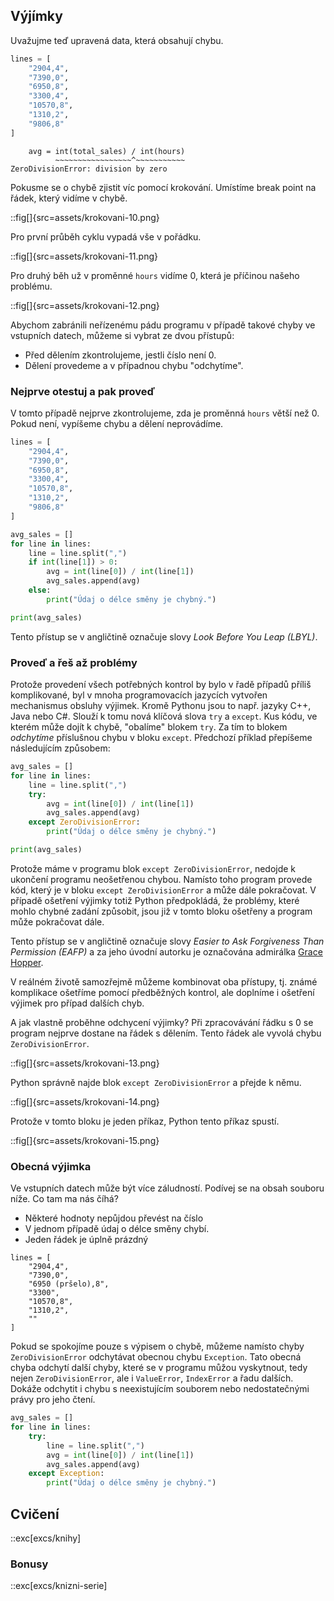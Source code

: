 ## Výjímky

Uvažujme teď upravená data, která obsahují chybu.

```py
lines = [
    "2904,4",
    "7390,0",
    "6950,8",
    "3300,4",
    "10570,8",
    "1310,2",
    "9806,8"
]
```

```shell
    avg = int(total_sales) / int(hours)
          ~~~~~~~~~~~~~~~~~^~~~~~~~~~~~
ZeroDivisionError: division by zero
```

Pokusme se o chybě zjistit víc pomocí krokování. Umístíme break point na řádek, který vidíme v chybě.

::fig[]{src=assets/krokovani-10.png}

Pro první průběh cyklu vypadá vše v pořádku.

::fig[]{src=assets/krokovani-11.png}

Pro druhý běh už v proměnné `hours` vidíme 0, která je příčinou našeho problému.

::fig[]{src=assets/krokovani-12.png}

Abychom zabránili neřízenému pádu programu v případě takové chyby ve vstupních datech, můžeme si vybrat ze dvou přístupů:

- Před dělením zkontrolujeme, jestli číslo není 0.
- Dělení provedeme a v případnou chybu "odchytíme".

### Nejprve otestuj a pak proveď

V tomto případě nejprve zkontrolujeme, zda je proměnná `hours` větší než 0. Pokud není, vypíšeme chybu a dělení neprovádíme.

```py
lines = [
    "2904,4",
    "7390,0",
    "6950,8",
    "3300,4",
    "10570,8",
    "1310,2",
    "9806,8"
]

avg_sales = []
for line in lines:
    line = line.split(",")
    if int(line[1]) > 0:
        avg = int(line[0]) / int(line[1])
        avg_sales.append(avg)
    else:
        print("Údaj o délce směny je chybný.")

print(avg_sales)
```

Tento přístup se v angličtině označuje slovy *Look Before You Leap (LBYL)*.


### Proveď a řeš až problémy

Protože provedení všech potřebných kontrol by bylo v řadě případů příliš komplikované, byl v mnoha programovacích jazycích vytvořen mechanismus obsluhy výjimek. Kromě Pythonu jsou to např. jazyky C++, Java nebo C#. Slouží  k tomu nová klíčová slova `try` a `except`. Kus kódu, ve kterém může dojít k chybě, "obalíme" blokem `try`. Za tím to blokem _odchytíme_ příslušnou chybu v bloku `except`. Předchozí příklad přepíšeme následujícím způsobem:

```python
avg_sales = []
for line in lines:
    line = line.split(",")
    try:
        avg = int(line[0]) / int(line[1])
        avg_sales.append(avg)
    except ZeroDivisionError:
        print("Údaj o délce směny je chybný.")

print(avg_sales)
```

Protože máme v programu blok `except ZeroDivisionError`, nedojde k ukončení programu neošetřenou chybou. Namísto toho program provede kód, který je v bloku `except ZeroDivisionError` a může dále pokračovat. V případě ošetření výjimky totiž Python předpokládá, že problémy, které mohlo chybné zadání způsobit, jsou již v tomto bloku ošetřeny a program může pokračovat dále.

Tento přístup se v angličtině označuje slovy *Easier to Ask Forgiveness Than Permission (EAFP)* a za jeho úvodní autorku je označována admirálka [Grace Hopper](https://en.wikipedia.org/wiki/Grace_Hopper).

V reálném životě samozřejmě můžeme kombinovat oba přístupy, tj. známé komplikace ošetříme pomocí předběžných kontrol, ale doplníme i ošetření výjimek pro případ dalších chyb.

A jak vlastně proběhne odchycení výjimky? Při zpracovávání řádku s 0 se program nejprve dostane na řádek s dělením. Tento řádek ale vyvolá chybu `ZeroDivisionError`.

::fig[]{src=assets/krokovani-13.png}

Python správně najde blok `except ZeroDivisionError` a přejde k němu.

::fig[]{src=assets/krokovani-14.png}

Protože v tomto bloku je jeden příkaz, Python tento příkaz spustí.

::fig[]{src=assets/krokovani-15.png}


### Obecná výjimka

Ve vstupních datech může být více záludností. Podívej se na obsah souboru níže. Co tam ma nás číhá?

- Některé hodnoty nepůjdou převést na číslo
- V jednom případě údaj o délce směny chybí.
- Jeden řádek je úplně prázdný

```
lines = [
    "2904,4",
    "7390,0",
    "6950 (pršelo),8",
    "3300",
    "10570,8",
    "1310,2",
    ""
]
```

Pokud se spokojíme pouze s výpisem o chybě, můžeme namísto chyby `ZeroDivisionError` odchytávat obecnou chybu `Exception`. Tato obecná chyba odchytí další chyby, které se v programu můžou vyskytnout, tedy nejen `ZeroDivisionError`, ale i `ValueError`, `IndexError` a řadu dalších. Dokáže odchytit i chybu s neexistujícím souborem nebo nedostatečnými právy pro jeho čtení.

```py
avg_sales = []
for line in lines:
    try:
        line = line.split(",")
        avg = int(line[0]) / int(line[1])
        avg_sales.append(avg)
    except Exception:
        print("Údaj o délce směny je chybný.")
```


## Cvičení

::exc[excs/knihy]

### Bonusy

::exc[excs/knizni-serie]
